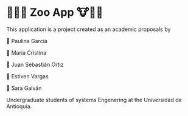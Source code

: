 # 🐯🦁🐰 Zoo App 🐮🐷🐼 

This application is a project created as an academic proposals by

🐰 Paulina García

🐯 Maria Cristina

🐼 Juan Sebastián Ortiz

🐨 Estiven Vargas

🦁 Sara Galván 

Undergraduate students of systems Engenering at the Universidad de Antioquia.

